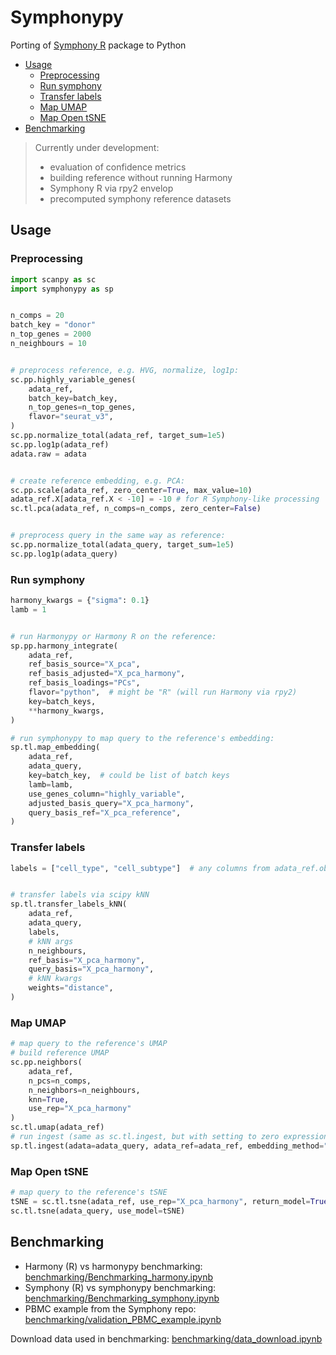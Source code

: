 <!-- omit in toc -->
# Symphonypy
Porting of [Symphony R](https://github.com/immunogenomics/symphony) package to Python

- [Usage](#usage)
  - [Preprocessing](#preprocessing)
  - [Run symphony](#run-symphony)
  - [Transfer labels](#transfer-labels)
  - [Map UMAP](#map-umap)
  - [Map Open tSNE](#map-open-tsne)
- [Benchmarking](#benchmarking)

> Currently under development:
> - evaluation of confidence metrics
> - building reference without running Harmony
> - Symphony R via rpy2 envelop
> - precomputed symphony reference datasets

  
## Usage
### Preprocessing
```python
import scanpy as sc
import symphonypy as sp


n_comps = 20
batch_key = "donor"
n_top_genes = 2000
n_neighbours = 10


# preprocess reference, e.g. HVG, normalize, log1p:
sc.pp.highly_variable_genes(
    adata_ref,
    batch_key=batch_key,
    n_top_genes=n_top_genes,
    flavor="seurat_v3",
)
sc.pp.normalize_total(adata_ref, target_sum=1e5)
sc.pp.log1p(adata_ref)
adata.raw = adata


# create reference embedding, e.g. PCA:
sc.pp.scale(adata_ref, zero_center=True, max_value=10)
adata_ref.X[adata_ref.X < -10] = -10 # for R Symphony-like processing
sc.tl.pca(adata_ref, n_comps=n_comps, zero_center=False)


# preprocess query in the same way as reference:
sc.pp.normalize_total(adata_query, target_sum=1e5)
sc.pp.log1p(adata_query)
```
### Run symphony
```python
harmony_kwargs = {"sigma": 0.1}
lamb = 1


# run Harmonypy or Harmony R on the reference:
sp.pp.harmony_integrate(
    adata_ref,
    ref_basis_source="X_pca",
    ref_basis_adjusted="X_pca_harmony",
    ref_basis_loadings="PCs",
    flavor="python",  # might be "R" (will run Harmony via rpy2)
    key=batch_keys,
    **harmony_kwargs,
)

# run symphonypy to map query to the reference's embedding:
sp.tl.map_embedding(
    adata_ref,
    adata_query,
    key=batch_key,  # could be list of batch keys
    lamb=lamb,
    use_genes_column="highly_variable",
    adjusted_basis_query="X_pca_harmony",
    query_basis_ref="X_pca_reference",
)
```
### Transfer labels
```python
labels = ["cell_type", "cell_subtype"]  # any columns from adata_ref.obs


# transfer labels via scipy kNN
sp.tl.transfer_labels_kNN(
    adata_ref,
    adata_query,
    labels,
    # kNN args
    n_neighbours,
    ref_basis="X_pca_harmony",
    query_basis="X_pca_harmony",
    # kNN kwargs
    weights="distance",
)
```
### Map UMAP
```python
# map query to the reference's UMAP
# build reference UMAP
sc.pp.neighbors(
    adata_ref,
    n_pcs=n_comps,
    n_neighbors=n_neighbours,
    knn=True,
    use_rep="X_pca_harmony"
)
sc.tl.umap(adata_ref)
# run ingest (same as sc.tl.ingest, but with setting to zero expressions of var_names missed in query)
sp.tl.ingest(adata=adata_query, adata_ref=adata_ref, embedding_method="umap")
```
### Map Open tSNE
```python
# map query to the reference's tSNE
tSNE = sc.tl.tsne(adata_ref, use_rep="X_pca_harmony", return_model=True)
sc.tl.tsne(adata_query, use_model=tSNE)
```

## Benchmarking
- Harmony (R) vs harmonypy benchmarking: [benchmarking/Benchmarking_harmony.ipynb](benchmarking/Benchmarking_harmony.ipynb)
- Symphony (R) vs symphonypy benchmarking: [benchmarking/Benchmarking_symphony.ipynb](benchmarking/Benchmarking_symphony.ipynb)
- PBMC example from the Symphony repo: [benchmarking/validation_PBMC_example.ipynb](benchmarking/validation_PBMC_example.ipynb)

Download data used in benchmarking: [benchmarking/data_download.ipynb](benchmarking/data_download.ipynb)
